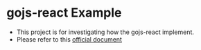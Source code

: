 # gojs-react Example

- This project is for investigating how the gojs-react implement.
- Please refer to this [official document](https://gojs.net/latest/intro/react.html)
